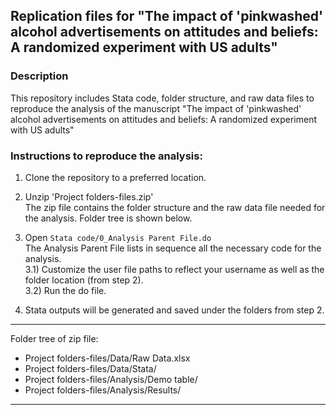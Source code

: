 ## Replication files for "The impact of 'pinkwashed' alcohol advertisements on attitudes and beliefs: A randomized experiment with US adults"

### Description
This repository includes Stata code, folder structure, and raw data files to reproduce the analysis of the manuscript "The impact of 'pinkwashed' alcohol advertisements on attitudes and beliefs: A randomized experiment with US adults"

### Instructions to reproduce the analysis:

1) Clone the repository to a preferred location.

2) Unzip 'Project folders-files.zip'  
The zip file contains the folder structure and the raw data file needed for the analysis. Folder tree is shown below.

3) Open `Stata code/0_Analysis Parent File.do`  
The Analysis Parent File lists in sequence all the necessary code for the analysis.  
3.1) Customize the user file paths to reflect your username as well as the folder location (from step 2).  
3.2) Run the do file.

4) Stata outputs will be generated and saved under the folders from step 2.  

*****

Folder tree of zip file:

* Project folders-files/Data/Raw Data.xlsx
* Project folders-files/Data/Stata/
* Project folders-files/Analysis/Demo table/
* Project folders-files/Analysis/Results/

*****
